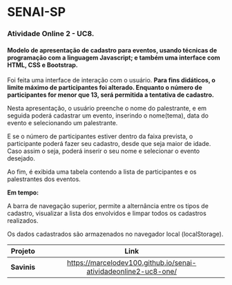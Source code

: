 # SENAI-SP

### Atividade Online 2 - UC8.

#### Modelo de apresentação de cadastro para eventos, usando técnicas de programação com a linguagem Javascript; e também uma interface com HTML, CSS e Bootstrap.

Foi feita uma interface de interação com o usuário. **Para fins didáticos, o limite máximo de participantes foi alterado. Enquanto o número de participantes for menor que 13, será permitida a tentativa de cadastro.**

Nesta apresentação, o usuário preenche o nome do palestrante, e em seguida poderá cadastrar um evento, inserindo o nome(tema), data do evento e selecionando um palestrante.

E se o número de participantes estiver dentro da faixa prevista, o participante poderá fazer seu cadastro, desde que seja maior de idade. Caso assim o seja, poderá inserir o seu nome e selecionar o evento desejado. 

Ao fim, é exibida uma tabela contendo a lista de participantes e os palestrantes dos eventos.


**Em tempo:**

A barra de navegação superior, permite a alternância entre os tipos de cadastro,  visualizar a lista dos envolvidos e limpar todos os cadastros realizados.

Os dados cadastrados são armazenados no navegador local (localStorage). 


Projeto      | Link 
:----------: | :--------------:
**Savinis**  | <https://marcelodev100.github.io/senai-atividadeonline2-uc8-one/>